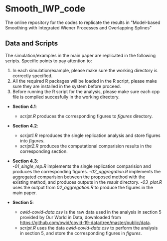 # Smooth_IWP_code
The online repository for the codes to replicate the results in "Model-based Smoothing with Integrated Wiener Processes and Overlapping Splines"

## Data and Scripts

The simulation/examples in the main paper are replicated in the following scripts. Specific points to pay attention to:
1. In each simulation/example, please make sure the working directory is correctly specified.
2. All the required R packages will be loaded in the R script, please make sure they are installed in the system before proceed.
3. Before running the R script for the analysis, please make sure each cpp file is compiled succesfully in the working directory.

- **Section 4.1**:  
     - *script.R* produces the corresponding figures to *figures* directory.

- **Section 4.2**:  
     - *script1.R* reproduces the single replication analysis and store figures into *figures*.
     - *script2.R* produces the computational comparision results in the corresponding section.

- **Section 4.3**:  
     -*01_single_rep.R* implements the single replication comparision and produces the corresponding figures.
     -*02_aggregation.R* implements the aggregated comparision between the proposed method with the existing method, and produces outputs in the *result* directory.
     -*03_plot.R* uses the output from *02_aggregation.R* to produce the figures in the main paper.
     

- **Section 5**:
     - *owid-covid-data.csv* is the raw data used in the analysis in section 5 provided by Our World in Data, downloaded from https://github.com/owid/covid-19-data/tree/master/public/data.
     - *script.R* uses the data *owid-covid-data.csv* to perform the analysis in section 5, and store the corresponding figures in *figures*.

